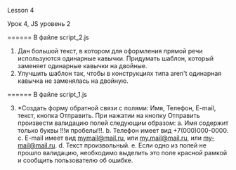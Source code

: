 Lesson 4

Урок 4, JS уровень 2

====== В файле script_2.js

1. Дан большой текст, в котором для оформления прямой речи используются 
одинарные кавычки. Придумать шаблон, который заменяет одинарные кавычки на двойные.
2. Улучшить шаблон так, чтобы в конструкциях типа aren't одинарная 
кавычка не заменялась на двойную.

====== В файле script_1.js

3. *Создать форму обратной связи с полями: Имя, Телефон, E-mail, текст, кнопка Отправить. 
    При нажатии на кнопку Отправить произвести валидацию полей следующим образом:
a. Имя содержит только буквы !!!и пробелы!!!.
b. Телефон имеет вид +7(000)000-0000.
c. E-mail имеет вид mymail@mail.ru, или my.mail@mail.ru, или my-mail@mail.ru.
d. Текст произвольный.
e. Если одно из полей не прошло валидацию, необходимо выделить это поле красной рамкой 
    и сообщить пользователю об ошибке.
